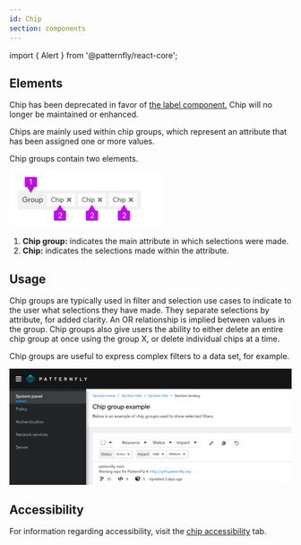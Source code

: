 ```yaml
---
id: Chip
section: components
---
```


import { Alert } from '@patternfly/react-core';

## Elements

<Alert variant="warning" title="Deprecated feature" ouiaId="DeprecatedAlert"> Chip has been deprecated in favor of  [the label component.](/components/label) Chip will no longer be maintained or enhanced. 
</Alert>

Chips are mainly used within chip groups, which represent an attribute that has been assigned one or more values. 

Chip groups contain two elements.

<img src="./img/chip-group-elements.png" alt="Chip group elements" width="273" />

1. **Chip group:** indicates the main attribute in which selections were made.
2. **Chip:** indicates the selections made within the attribute.

## Usage

Chip groups are typically used in filter and selection use cases to indicate to the user what selections they have made. They separate selections by attribute, for added clarity. An OR relationship is implied between values in the group. Chip groups also give users the ability to either delete an entire chip group at once using the group X, or delete individual chips at a time.

Chip groups are useful to express complex filters to a data set, for example.

<img src="./img/chip-group.png" alt="Example of chipgroups from filtering" width="990"/>


## Accessibility
For information regarding accessibility, visit the [chip accessibility](/components/chip/accessibility) tab. 
